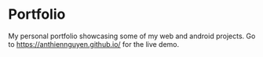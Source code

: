 # Portfolio

My personal portfolio showcasing some of my web and android projects. Go to https://anthiennguyen.github.io/ for the live demo.

